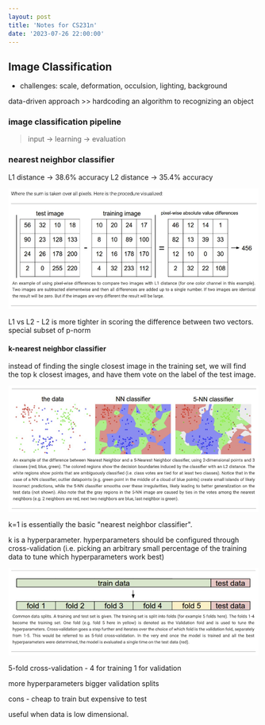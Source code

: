 ```yaml
---
layout: post
title: 'Notes for CS231n'
date: '2023-07-26 22:00:00'
---
```


## Image Classification 

- challenges: scale, deformation, occulsion, lighting, background

data-driven approach >> hardcoding an algorithm to recognizing an object

### image classification pipeline

> input -> learning -> evaluation

### nearest neighbor classifier

L1 distance -> 38.6% accuracy
L2 distance -> 35.4% accuracy

![L1](/assets/L1.jpg)

L1 vs L2 - L2 is more tighter in scoring the difference between two vectors. special subset of p-norm


#### k-nearest neighbor classifier

instead of finding the single closest image in the training set, we will find the top k closest images, and have them vote on the label of the test image. 

![knn](/assets/knn.jpg)

k=1 is essentially the basic "nearest neighbor classifier". 

k is a hyperparameter. 
hyperparameters should be configured through cross-validation (i.e. picking an arbitrary small percentage of the training data to tune which hyperparameters work best)

![folds](/assets/folds.jpg)

5-fold cross-validation - 4 for training 1 for validation

more hyperparameters bigger validation splits

cons - cheap to train but expensive to test

useful when data is low dimensional. 
